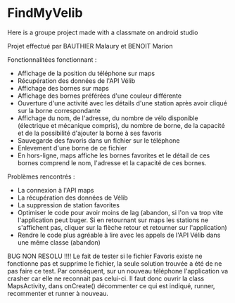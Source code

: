 # FindMyVelib
Here is a groupe project made with a classmate on android studio

Projet effectué par BAUTHIER Malaury et BENOIT Marion

Fonctionnalitées fonctionnant :
  - Affichage de la position du téléphone sur maps
  - Récupération des données de l'API Vélib
  - Affichage des bornes sur maps
  - Affichage des bornes préférées d'une couleur différente
  - Ouverture d'une activité avec les détails d'une station après avoir cliqué sur la borne correspondante
  - Affichage du nom, de l'adresse, du nombre de vélo disponible (électrique et mécanique compris), du nombre de borne, de la capacité et de la possibilité d'ajouter 
    la borne à ses favoris
  - Sauvegarde des favoris dans un fichier sur le téléphone
  - Enlevement d'une borne de ce fichier
  - En hors-ligne, maps affiche les bornes favorites et le détail de ces bornes comprend le nom, l'adresse et la capacité de ces bornes.

Problèmes rencontrés :
  - La connexion à l'API maps
  - La récupération des données de Vélib
  - La suppression de station favorites
  - Optimiser le code pour avoir moins de lag (abandon, si l'on va trop vite l'application peut buger. Si en retournant sur maps les stations ne s'affichent pas,
    cliquer sur la flèche retour et retourner sur l'application)
  - Rendre le code plus agréable à lire avec les appels de l'API Vélib dans une même classe (abandon)


BUG NON RESOLU !!!! Le fait de tester si le fichier Favoris existe ne fonctionne pas et supprime le fichier, la seule solution trouvée a été de ne pas faire ce test.
Par conséquent, sur un nouveau téléphone l'application va crasher car elle ne reconnait pas celui-ci. Il faut donc ouvrir la class MapsActivity, dans onCreate() 
décommenter ce qui est indiqué, runner, recommenter et runner à nouveau.
